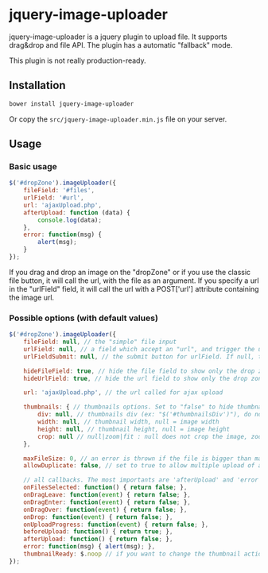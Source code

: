 jquery-image-uploader
=========

jquery-image-uploader is a jquery plugin to upload file. 
It supports drag&drop and file API.
The plugin has a automatic "fallback" mode.

This plugin is not really production-ready.

## Installation
```sh
bower install jquery-image-uploader
```
Or copy the ```src/jquery-image-uploader.min.js``` file on your server.

## Usage
### Basic usage
```js
$('#dropZone').imageUploader({
	fileField: '#files',
	urlField: '#url',
	url: 'ajaxUpload.php',
	afterUpload: function (data) {
		console.log(data);
	}, 
    error: function(msg) {
        alert(msg);
    }
});
```

If you drag and drop an image on the "dropZone" or if you use the classic file button, it will call the url, with the file as an argument.
If you specify a url in the "urlField" field, it will call the url with a POST['url'] attribute containing the image url.

### Possible options (with default values)
```js
$('#dropZone').imageUploader({
	fileField: null, // the "simple" file input
	urlField: null, // a field which accept an "url", and trigger the upload
	urlFieldSubmit: null, // the submit button for urlField. If null, the urlField gets a "onChange" event

    hideFileField: true, // hide the file field to show only the drop zone
    hideUrlField: true, // hide the url field to show only the drop zone

	url: 'ajaxUpload.php', // the url called for ajax upload

	thumbnails: { // thumbnails options. Set to "false" to hide thumbnails
		div: null, // thumbnails div (ex: "$('#thumbnailsDiv')"), do not set to generate it
		width: null, // thumbnail width, null = image width
		height: null, // thumbnail height, null = image height
        crop: null // null|zoom|fit : null does not crop the image, zoom or fit crop if "width" and "height" are set
	},

    maxFileSize: 0, // an error is thrown if the file is bigger than max. 0 means no validation
    allowDuplicate: false, // set to true to allow multiple upload of a file

    // all callbacks. The most importants are 'afterUpload' and 'error'
    onFilesSelected: function() { return false; },
    onDragLeave: function(event) { return false; },
    onDragEnter: function(event) { return false; },
    onDragOver: function(event) { return false; },
    onDrop: function(event) { return false; },
    onUploadProgress: function(event) { return false; },
    beforeUpload: function() { return true; },
    afterUpload: function() { return false; },
    error: function(msg) { alert(msg); },
    thumbnailReady: $.noop // if you want to change the thumbnail action
});
```
